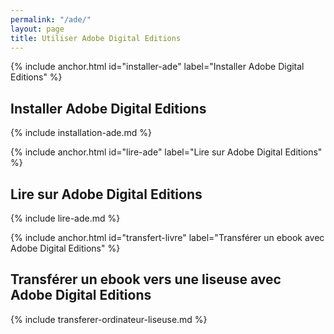 ```yaml
---
permalink: "/ade/"
layout: page
title: Utiliser Adobe Digital Editions
---
```


{% include anchor.html id="installer-ade" label="Installer Adobe Digital Editions" %}

## Installer Adobe Digital Editions

{% include installation-ade.md %}

{% include anchor.html id="lire-ade" label="Lire sur Adobe Digital Editions" %}

## Lire sur Adobe Digital Editions

{% include lire-ade.md %}

{% include anchor.html id="transfert-livre" label="Transférer un ebook avec Adobe Digital Editions" %}

## Transférer un ebook vers une liseuse avec Adobe Digital Editions

{% include transferer-ordinateur-liseuse.md %}
